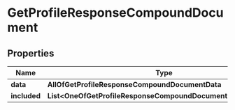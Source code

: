 # GetProfileResponseCompoundDocument

## Properties
Name | Type | Description | Notes
------------ | ------------- | ------------- | -------------
**data** | **AllOfGetProfileResponseCompoundDocumentData** |  | 
**included** | **List&lt;OneOfGetProfileResponseCompoundDocumentIncludedItems&gt;** |  |  [optional]

